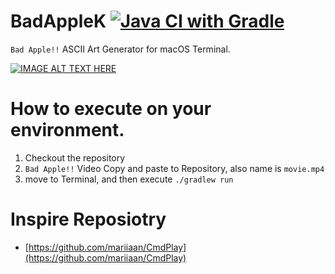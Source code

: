 # BadAppleK [![Java CI with Gradle](https://github.com/fumiya-kume/BadAppleK/actions/workflows/gradle.yml/badge.svg)](https://github.com/fumiya-kume/BadAppleK/actions/workflows/gradle.yml)

`Bad Apple!!` ASCII Art Generator for macOS Terminal.

[![IMAGE ALT TEXT HERE](https://user-images.githubusercontent.com/16269075/120477656-fc6f9e80-c3e6-11eb-84f6-79b4e2d1e101.gif)](https://youtu.be/Iv8jbo4KDFo)

# How to execute on your environment.

1. Checkout the repository
2. `Bad Apple!!` Video Copy and paste to Repository, also name is `movie.mp4`
3. move to Terminal, and then execute `./gradlew run`

# Inspire Reposiotry
- [https://github.com/mariiaan/CmdPlay](https://github.com/mariiaan/CmdPlay)
